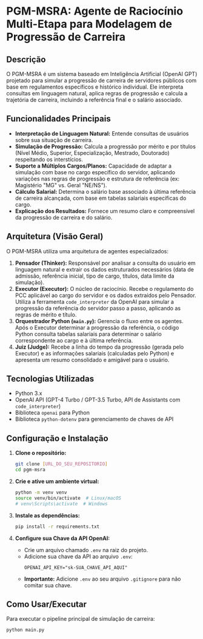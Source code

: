 # PGM-MSRA: Agente de Raciocínio Multi-Etapa para Modelagem de Progressão de Carreira

## Descrição

O PGM-MSRA é um sistema baseado em Inteligência Artificial (OpenAI GPT) projetado para simular a progressão de carreira de servidores públicos com base em regulamentos específicos e histórico individual. Ele interpreta consultas em linguagem natural, aplica regras de progressão e calcula a trajetória de carreira, incluindo a referência final e o salário associado.

## Funcionalidades Principais

*   **Interpretação de Linguagem Natural:** Entende consultas de usuários sobre sua situação de carreira.
*   **Simulação de Progressão:** Calcula a progressão por mérito e por títulos (Nível Médio, Superior, Especialização, Mestrado, Doutorado) respeitando os interstícios.
*   **Suporte a Múltiplos Cargos/Planos:** Capacidade de adaptar a simulação com base no cargo específico do servidor, aplicando variações nas regras de progressão e estrutura de referência (ex: Magistério "MG" vs. Geral "NE/NS").
*   **Cálculo Salarial:** Determina o salário base associado à última referência de carreira alcançada, com base em tabelas salariais específicas do cargo.
*   **Explicação dos Resultados:** Fornece um resumo claro e compreensível da progressão de carreira e do salário.

## Arquitetura (Visão Geral)

O PGM-MSRA utiliza uma arquitetura de agentes especializados:

1.  **Pensador (Thinker):** Responsável por analisar a consulta do usuário em linguagem natural e extrair os dados estruturados necessários (data de admissão, referência inicial, tipo de cargo, títulos, data limite da simulação).
2.  **Executor (Executor):** O núcleo de raciocínio. Recebe o regulamento do PCC aplicável ao cargo do servidor e os dados extraídos pelo Pensador. Utiliza a ferramenta `code_interpreter` da OpenAI para simular a progressão da referência do servidor passo a passo, aplicando as regras de mérito e título.
3.  **Orquestrador Python (`main.py`):** Gerencia o fluxo entre os agentes. Após o Executor determinar a progressão da referência, o código Python consulta tabelas salariais para determinar o salário correspondente ao cargo e à última referência.
4.  **Juiz (Judge):** Recebe a linha do tempo da progressão (gerada pelo Executor) e as informações salariais (calculadas pelo Python) e apresenta um resumo consolidado e amigável para o usuário.

## Tecnologias Utilizadas

*   Python 3.x
*   OpenAI API (GPT-4 Turbo / GPT-3.5 Turbo, API de Assistants com `code_interpreter`)
*   Biblioteca `openai` para Python
*   Biblioteca `python-dotenv` para gerenciamento de chaves de API

## Configuração e Instalação

1.  **Clone o repositório:**
    ```bash
    git clone [URL_DO_SEU_REPOSITORIO]
    cd pgm-msra 
    ```

2.  **Crie e ative um ambiente virtual:**
    ```bash
    python -m venv venv
    source venv/bin/activate  # Linux/macOS
    # venv\Scripts\activate  # Windows
    ```

3.  **Instale as dependências:**
    ```bash
    pip install -r requirements.txt
    ```

4.  **Configure sua Chave da API OpenAI:**
    *   Crie um arquivo chamado `.env` na raiz do projeto.
    *   Adicione sua chave da API ao arquivo `.env`:
        ```
        OPENAI_API_KEY="sk-SUA_CHAVE_API_AQUI"
        ```
    *   **Importante:** Adicione `.env` ao seu arquivo `.gitignore` para não comitar sua chave.

## Como Usar/Executar

Para executar o pipeline principal de simulação de carreira:

```bash
python main.py
